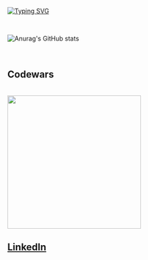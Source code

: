 [![Typing SVG](https://readme-typing-svg.demolab.com?font=Fira+Code&duration=1000&pause=500&color=FFFFFF&multiline=true&repeat=false&width=435&height=80&lines=Jack+Perry;Data+Engineer+%40+Foundation+Direct;Certified+in%3A+AWS+%7C+GCP+%7C+Snowflake)](https://git.io/typing-svg)

<br/>

![Anurag's GitHub stats](https://github-readme-stats-gvyadlhqy-japerry911.vercel.app/api?username=japerry911&show_icons=true&theme=radical)

<br/>

## Codewars
<br/>
<img src="https://www.codewars.com/users/SirSkylord/badges/large" width="300" />
 
<br/>
 
## [LinkedIn](https://www.linkedin.com/in/jack-e-perry/)
